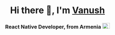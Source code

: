 

<h1 align="center">Hi there 👋, I'm <a href="https://t.me/Vanush90" target="_blank">Vanush</a> </h1>
<h3 align="center">React Native Developer, from Armenia 
  <img src="https://github.com/Vanush27/Vanush27/assets/32162061/d1635c4c-718b-4a6d-b50a-d5e1f64f847a" height="18" width="24"/>
 </h3>

<!--
**Vanush27/Vanush27** is a ✨ _special_ ✨ repository because its `README.md` (this file) appears on your GitHub profile.

Here are some ideas to get you started:

- 🔭 I’m currently working on ...
- 🌱 I’m currently learning ...
- 👯 I’m looking to collaborate on ...
- 🤔 I’m looking for help with ...
- 💬 Ask me about ...
- 📫 How to reach me: ...
- 😄 Pronouns: ...
- ⚡ Fun fact: ...
-->
